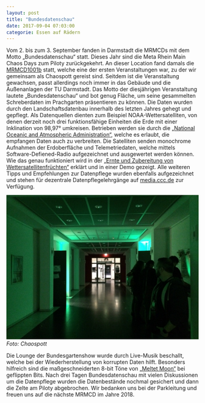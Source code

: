 ```yaml
---
layout: post
title: "Bundesdatenschau"
date: 2017-09-04 07:03:00
categorie: Essen auf Rädern
---
```


Vom 2. bis zum 3. September fanden in Darmstadt die MRMCDs mit dem Motto „Bundesdatenschau“ statt. Dieses Jahr sind die Meta Rhein Main Chaos Days zum Piloty zurückgekehrt. An dieser Location fand damals die [MRMCD1001b](https://chaospott.de/2010/09/05/mrmcd1001b/) statt, welche eine der ersten Veranstaltungen war, zu der wir gemeinsam als Chaospott gereist sind. Seitdem ist die Veranstaltung gewachsen, passt allerdings noch immer in das Gebäude und die Außenanlagen der TU Darmstadt. Das Motto der diesjährigen Veranstaltung lautete „Bundesdatenschau“ und bot genug Fläche, um seine gesammelten Schreberdaten im Prachgarten präsentieren zu können. Die Daten wurden durch den  Landschaftsdatenbau innerhalb des letzten Jahres gehegt und gepflegt. Als Datenquellen dienten zum Beispiel NOAA-Wettersatelliten, von denen derzeit noch drei funktionsfähige Einheiten die Erde mit einer Inklination von 98,97° umkreisen. Betrieben werden sie durch die [„National Oceanic and Atmospheric Administration“](https://de.wikipedia.org/wiki/National_Oceanic_and_Atmospheric_Administration), welche es erlaubt, die empfangen Daten auch zu verbreiten. Die Satelliten senden monochrome Aufnahmen der Erdoberfläche und Telemetriedaten, welche mittels Software-Defiened-Radio aufgezeichnet und ausgewertet werden können. Wie das genau funktioniert wird in der [„Ernte und Zubereitung von Wettersatellitenfrüchten“](https://media.ccc.de/v/3CGHAH) erklärt und in einer Demo gezeigt. Alle weiteren Tipps und Empfehlungen zur Datenpflege wurden ebenfalls aufgezeichnet und stehen für dezentrale Datenpflegelehrgänge auf [media.ccc.de](https://media.ccc.de) zur Verfügung.

![Quelle: Chaospott](/media/2017-09-04/mrmcd17-00.jpg)
*Foto: Chaospott*

Die Lounge der Bundesgartenshow wurde durch Live-Musik beschallt, welche bei der Wiederherstellung von korrupten Daten hilft. Besonders hilfreich sind die maßgeschneiderten 8-bit Töne von [„Meltet Moon“](https://www.meltedmoon.de/) bei geflippten Bits. Nach drei Tagen Bundesdatenschau mit vielen Diskussionen um die Datenpflege wurden die Datenbestände nochmal gesichert und dann die Zelte am Piloty abgebrochen. Wir bedanken uns bei der Parkleitung und freuen uns auf die nächste MRMCD im Jahre 2018.